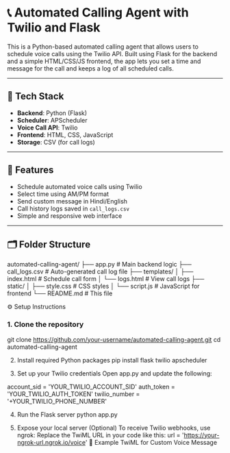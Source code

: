 # 📞 Automated Calling Agent with Twilio and Flask

This is a Python-based automated calling agent that allows users to schedule voice calls using the Twilio API. Built using Flask for the backend and a simple HTML/CSS/JS frontend, the app lets you set a time and message for the call and keeps a log of all scheduled calls.

---

## 🔧 Tech Stack

- **Backend**: Python (Flask)
- **Scheduler**: APScheduler
- **Voice Call API**: Twilio
- **Frontend**: HTML, CSS, JavaScript
- **Storage**: CSV (for call logs)

---

## 🚀 Features

- Schedule automated voice calls using Twilio
- Select time using AM/PM format
- Send custom message in Hindi/English
- Call history logs saved in `call_logs.csv`
- Simple and responsive web interface

---

## 🗂️ Folder Structure
automated-calling-agent/
├── app.py # Main backend logic
├── call_logs.csv # Auto-generated call log file
├── templates/
│ ├── index.html # Schedule call form
│ └── logs.html # View call logs
├── static/
│ ├── style.css # CSS styles
│ └── script.js # JavaScript for frontend
└── README.md # This file

⚙️ Setup Instructions

### 1. Clone the repository
git clone https://github.com/your-username/automated-calling-agent.git
cd automated-calling-agent

2. Install required Python packages
pip install flask twilio apscheduler

3. Set up your Twilio credentials
Open app.py and update the following:

account_sid = 'YOUR_TWILIO_ACCOUNT_SID'
auth_token = 'YOUR_TWILIO_AUTH_TOKEN'
twilio_number = '+YOUR_TWILIO_PHONE_NUMBER'

4. Run the Flask server
python app.py

6. Expose your local server (Optional)
To receive Twilio webhooks, use ngrok:
Replace the TwiML URL in your code like this:
url = 'https://your-ngrok-url.ngrok.io/voice'
📄 Example TwiML for Custom Voice Message
